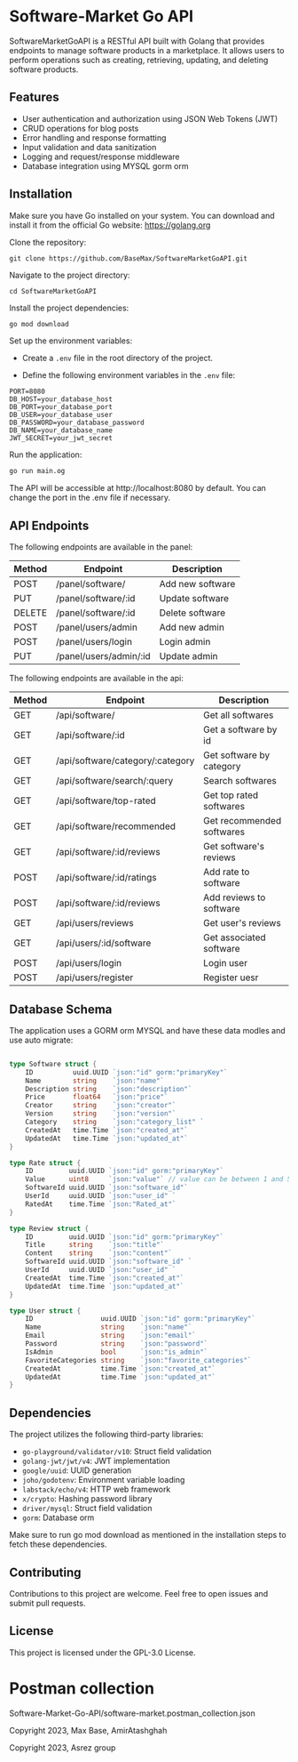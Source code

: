 # Software-Market Go API

SoftwareMarketGoAPI is a RESTful API built with Golang that provides endpoints to manage software products in a marketplace. It allows users to perform operations such as creating, retrieving, updating, and deleting software products.

## Features

- User authentication and authorization using JSON Web Tokens (JWT)
- CRUD operations for blog posts
- Error handling and response formatting
- Input validation and data sanitization
- Logging and request/response middleware
- Database integration using MYSQL gorm orm

## Installation

Make sure you have Go installed on your system. You can download and install it from the official Go website: https://golang.org

Clone the repository:

```shell
git clone https://github.com/BaseMax/SoftwareMarketGoAPI.git
```


Navigate to the project directory:

```shell
cd SoftwareMarketGoAPI
```

Install the project dependencies:

```bash
go mod download
```

Set up the environment variables:

- Create a `.env` file in the root directory of the project.

- Define the following environment variables in the `.env` file:

```plaintext
PORT=8080
DB_HOST=your_database_host
DB_PORT=your_database_port
DB_USER=your_database_user
DB_PASSWORD=your_database_password
DB_NAME=your_database_name
JWT_SECRET=your_jwt_secret
```

Run the application:

```bash
go run main.og
```

The API will be accessible at http://localhost:8080 by default. You can change the port in the .env file if necessary.

## API Endpoints

The following endpoints are available in the panel:

| Method | 	Endpoint | 	Description |
| ---- | -------- | -------- |
| POST |	/panel/software/	| Add new software |
| PUT |	/panel/software/:id	| Update software |
| DELETE |	/panel/software/:id	| Delete software |
| POST |	/panel/users/admin	| Add new admin |
| POST |	/panel/users/login	| Login admin |
| PUT |	/panel/users/admin/:id	| Update admin |

The following endpoints are available in the api:

| Method | 	Endpoint | 	Description |
| ---- | -------- | -------- |
| GET |	/api/software/	| Get all softwares |
| GET |	/api/software/:id	| Get a software by id |
| GET |	/api/software/category/:category	| Get software by category |
| GET |	/api/software/search/:query	| Search softwares |
| GET |	/api/software/top-rated	| Get top rated softwares |
| GET |	/api/software/recommended	| Get recommended softwares |
| GET |	/api/software/:id/reviews	| Get software's reviews |
| POST |	/api/software/:id/ratings	| Add rate to software |
| POST |	/api/software/:id/reviews	| Add reviews to software |
| GET |	/api/users/reviews	| Get user's reviews |
| GET |	/api/users/:id/software	| Get associated software |
| POST |	/api/users/login	| Login user |
| POST |	/api/users/register	| Register uesr |



## Database Schema

The application uses a GORM orm MYSQL and have these data modles and use auto migrate:

```go

type Software struct {
	ID          uuid.UUID `json:"id" gorm:"primaryKey"`
	Name        string    `json:"name"`
	Description string    `json:"description"`
	Price       float64   `json:"price"`
	Creator     string    `json:"creator"`
	Version     string    `json:"version"`
	Category    string    `json:"category_list" `
	CreatedAt   time.Time `json:"created_at"`
	UpdatedAt   time.Time `json:"updated_at"`
}

type Rate struct {
	ID         uuid.UUID `json:"id" gorm:"primaryKey"`
	Value      uint8     `json:"value"` // value can be between 1 and 5
	SoftwareId uuid.UUID `json:"software_id"`
	UserId     uuid.UUID `json:"user_id" `
	RatedAt    time.Time `json:"Rated_at"`
}

type Review struct {
	ID         uuid.UUID `json:"id" gorm:"primaryKey"`
	Title      string    `json:"title"`
	Content    string    `json:"content"`
	SoftwareId uuid.UUID `json:"software_id" `
	UserId     uuid.UUID `json:"user_id" `
	CreatedAt  time.Time `json:"created_at"`
	UpdatedAt  time.Time `json:"updated_at"`
}

type User struct {
	ID                 uuid.UUID `json:"id" gorm:"primaryKey"`
	Name               string    `json:"name"`
	Email              string    `json:"email"`
	Password           string    `json:"password"`
	IsAdmin            bool      `json:"is_admin"`
	FavoriteCategories string    `json:"favorite_categories"`
	CreatedAt          time.Time `json:"created_at"`
	UpdatedAt          time.Time `json:"updated_at"`
}

```

## Dependencies

The project utilizes the following third-party libraries:

- `go-playground/validator/v10`: Struct field validation
- `golang-jwt/jwt/v4`: JWT implementation 
- `google/uuid`: UUID generation
- `joho/godotenv`: Environment variable loading
- `labstack/echo/v4`: HTTP web framework
- `x/crypto`: Hashing password library
- `driver/mysql`: Struct field validation
- `gorm`: Database orm


Make sure to run go mod download as mentioned in the installation steps to fetch these dependencies.

## Contributing

Contributions to this project are welcome. Feel free to open issues and submit pull requests.

## License

This project is licensed under the GPL-3.0 License.

# Postman collection

Software-Market-Go-API/software-market.postman_collection.json

Copyright 2023, Max Base, AmirAtashghah

Copyright 2023, Asrez group
